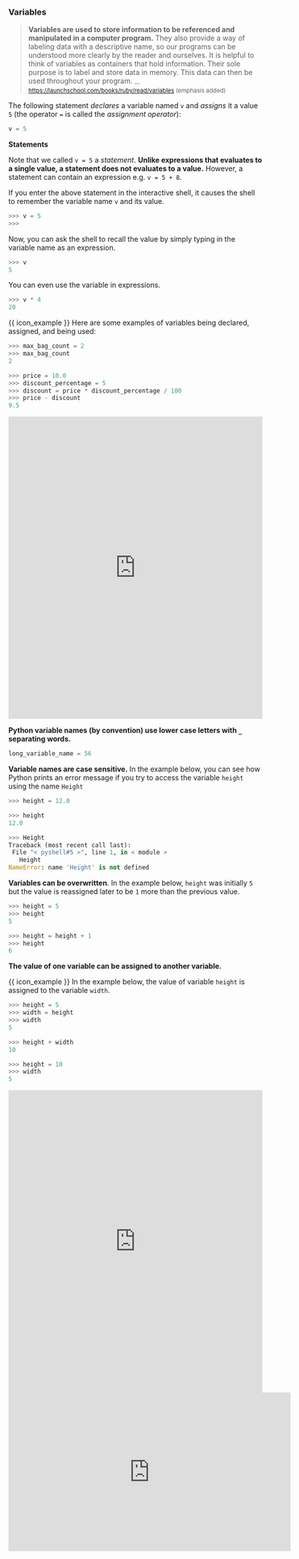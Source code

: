 ### Variables

>**Variables are used to store information to be referenced and manipulated in a computer program.** They also provide a way of labeling data with a descriptive name, so our programs can be understood more clearly by the reader and ourselves. It is helpful to think of variables as containers that hold information. Their sole purpose is to label and store data in memory. This data can then be used throughout your program. <sub>--https://launchschool.com/books/ruby/read/variables (emphasis added)</sub>

The following statement _<tooltip content="creates">declares</tooltip>_ a variable named `v` and _assigns_ it a value `5` (the operator `=` is called the _assignment operator_):
```python
v = 5
``` 

<tip-box> 

**Statements**

Note that we called `v = 5` a _statement_. **Unlike expressions that evaluates to a single value, a statement does not evaluates to a value.** However, a statement can contain an expression e.g. `v = 5 + 8`.
</tip-box>

If you enter the above statement in the interactive shell, it causes the shell to remember the variable name `v` and its value. 
```python
>>> v = 5
>>> 
```
Now, you can ask the shell to recall the value by simply typing in the variable name as an expression.
```python
>>> v
5
```
You can even use the variable in expressions.
```python
>>> v * 4
20
```

<tip-box> 

{{ icon_example }} Here are some examples of variables being declared, assigned, and being used:

```python
>>> max_bag_count = 2
>>> max_bag_count
2

>>> price = 10.0
>>> discount_percentage = 5
>>> discount = price * discount_percentage / 100
>>> price - discount
9.5
```

<panel type="seamless" header="%%:computer: Try your own%%">

<iframe src="https://trinket.io/embed/python/3d7b1ae52f?outputOnly=true&runOption=console&start=result" width="100%" height="600" frameborder="0" marginwidth="0" marginheight="0" allowfullscreen></iframe>

</panel>
</tip-box>

**Python variable names (by convention) use lower case letters with `_` separating words.**
```python
long_variable_name = 56
```

**Variable names are case sensitive.** In the example below, you can see how Python prints an error message if you try to access the variable `height` using the name `Height`
```python
>>> height = 12.0

>>> height
12.0

>>> Height
Traceback (most recent call last):
 File "< pyshell#5 >", line 1, in < module >
   Height
NameError: name 'Height' is not defined
``` 

**Variables can be overwritten**. In the example below, `height` was initially `5` but the value is reassigned later to be `1` more than the previous value.

```python
>>> height = 5
>>> height
5

>>> height = height + 1
>>> height
6
```

**The value of one variable can be assigned to another variable.**

<tip-box>

{{ icon_example }} In the example below, the value of variable `height` is assigned to the variable `width`.
```python
>>> height = 5
>>> width = height
>>> width
5

>>> height + width
10

>>> height = 10
>>> width
5
```

<panel type="seamless" header="%%:computer: Try your own%%">

<iframe src="https://trinket.io/embed/python/900dbf4e77?outputOnly=true&runOption=console&start=result" width="100%" height="600" frameborder="0" marginwidth="0" marginheight="0" allowfullscreen></iframe>

</panel>
</tip-box>

<panel type="seamless" header="%%:tv: Variables%%">

<iframe width="560" height="315" src="https://www.youtube.com/embed/7qHMXu99d88?rel=0&start=417&end=614&version=3" frameborder="0" allowfullscreen></iframe>

</panel><p/>

<include src="exercisePanel.md" boilerplate var-title="Circle Circumference" var-file="e-circle.md" />